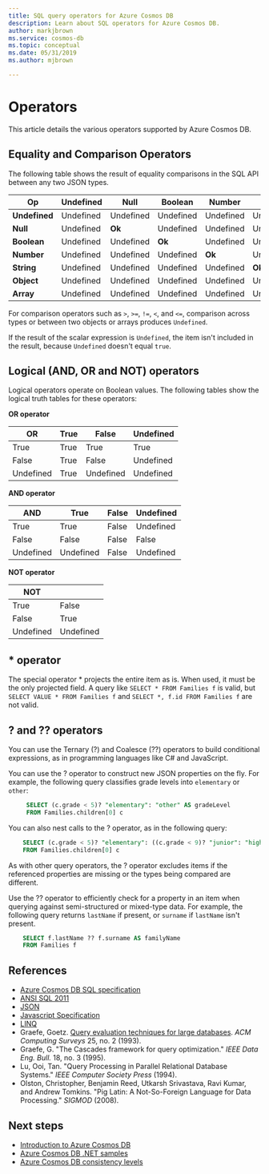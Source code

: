 ```yaml
---
title: SQL query operators for Azure Cosmos DB
description: Learn about SQL operators for Azure Cosmos DB.
author: markjbrown
ms.service: cosmos-db
ms.topic: conceptual
ms.date: 05/31/2019
ms.author: mjbrown

---
```

# Operators
This article details the various operators supported by Azure Cosmos DB.

##  <a name="bk_equalityandcomparisonoperators"></a> Equality and Comparison Operators 

The following table shows the result of equality comparisons in the SQL API between any two JSON types.

| **Op** | **Undefined** | **Null** | **Boolean** | **Number** | **String** | **Object** | **Array** |
|---|---|---|---|---|---|---|---|
| **Undefined** | Undefined | Undefined | Undefined | Undefined | Undefined | Undefined | Undefined |
| **Null** | Undefined | **Ok** | Undefined | Undefined | Undefined | Undefined | Undefined |
| **Boolean** | Undefined | Undefined | **Ok** | Undefined | Undefined | Undefined | Undefined |
| **Number** | Undefined | Undefined | Undefined | **Ok** | Undefined | Undefined | Undefined |
| **String** | Undefined | Undefined | Undefined | Undefined | **Ok** | Undefined | Undefined |
| **Object** | Undefined | Undefined | Undefined | Undefined | Undefined | **Ok** | Undefined |
| **Array** | Undefined | Undefined | Undefined | Undefined | Undefined | Undefined | **Ok** |

For comparison operators such as `>`, `>=`, `!=`, `<`, and `<=`, comparison across types or between two objects or arrays produces `Undefined`.  

If the result of the scalar expression is `Undefined`, the item isn't included in the result, because `Undefined` doesn't equal `true`.

##  <a name="bk_logicaloperators"></a> Logical (AND, OR and NOT) operators

Logical operators operate on Boolean values. The following tables show the logical truth tables for these operators:

**OR operator**

| OR | True | False | Undefined |
| --- | --- | --- | --- |
| True |True |True |True |
| False |True |False |Undefined |
| Undefined |True |Undefined |Undefined |

**AND operator**

| AND | True | False | Undefined |
| --- | --- | --- | --- |
| True |True |False |Undefined |
| False |False |False |False |
| Undefined |Undefined |False |Undefined |

**NOT operator**

| NOT |  |
| --- | --- |
| True |False |
| False |True |
| Undefined |Undefined |


## * operator

The special operator * projects the entire item as is. When used, it must be the only projected field. A query like `SELECT * FROM Families f` is valid, but `SELECT VALUE * FROM Families f` and  `SELECT *, f.id FROM Families f` are not valid.

##  <a name="bk_-and--operators"></a> ? and ?? operators

You can use the Ternary (?) and Coalesce (??) operators to build conditional expressions, as in programming languages like C# and JavaScript. 

You can use the ? operator to construct new JSON properties on the fly. For example, the following query classifies grade levels into `elementary` or `other`:

```sql
     SELECT (c.grade < 5)? "elementary": "other" AS gradeLevel
     FROM Families.children[0] c
```

You can also nest calls to the ? operator, as in the following query: 

```sql
    SELECT (c.grade < 5)? "elementary": ((c.grade < 9)? "junior": "high") AS gradeLevel
    FROM Families.children[0] c
```

As with other query operators, the ? operator excludes items if the referenced properties are missing or the types being compared are different.

Use the ?? operator to efficiently check for a property in an item when querying against semi-structured or mixed-type data. For example, the following query returns `lastName` if present, or `surname` if `lastName` isn't present.

```sql
    SELECT f.lastName ?? f.surname AS familyName
    FROM Families f
```

## <a id="References"></a>References

- [Azure Cosmos DB SQL specification](https://go.microsoft.com/fwlink/p/?LinkID=510612)
- [ANSI SQL 2011](https://www.iso.org/iso/iso_catalogue/catalogue_tc/catalogue_detail.htm?csnumber=53681)
- [JSON](https://json.org/)
- [Javascript Specification](https://www.ecma-international.org/publications/standards/Ecma-262.htm) 
- [LINQ](/previous-versions/dotnet/articles/bb308959(v=msdn.10)) 
- Graefe, Goetz. [Query evaluation techniques for large databases](https://dl.acm.org/citation.cfm?id=152611). *ACM Computing Surveys* 25, no. 2 (1993).
- Graefe, G. "The Cascades framework for query optimization." *IEEE Data Eng. Bull.* 18, no. 3 (1995).
- Lu, Ooi, Tan. "Query Processing in Parallel Relational Database Systems." *IEEE Computer Society Press* (1994).
- Olston, Christopher, Benjamin Reed, Utkarsh Srivastava, Ravi Kumar, and Andrew Tomkins. "Pig Latin: A Not-So-Foreign Language for Data Processing." *SIGMOD* (2008).

## Next steps

- [Introduction to Azure Cosmos DB][introduction]
- [Azure Cosmos DB .NET samples](https://github.com/Azure/azure-cosmosdb-dotnet)
- [Azure Cosmos DB consistency levels][consistency-levels]

[1]: ./media/how-to-sql-query/sql-query1.png
[introduction]: introduction.md
[consistency-levels]: consistency-levels.md